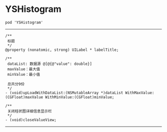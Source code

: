 # YSHistogram

`pod 'YSHistogram'`


-------

```
/**
 标题
 */
@property (nonatomic, strong) UILabel * labelTitle;

/**
 dataList: 数据源 @[@{@"value": double}]
 maxValue：最大值
 minValue：最小值
 
 总共分9份
 */
- (void)upLoadWithDataList:(NSMutableArray *)dataList WithMaxValue:(CGFloat)maxValue WithMinValue:(CGFloat)minValue;

/**
 关闭柱状图详细信息显示栏
 */
- (void)closeValueView;
```
-------


![]()